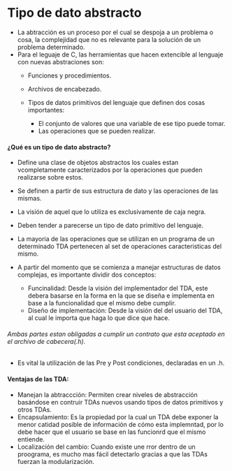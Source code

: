 # Tipo de dato abstracto


* La abtracción es un proceso por el cual se despoja a un problema o cosa, la complejidad que no es relevante para la solución de un problema determinado.
* Para el leguaje de C, las herramientas que hacen extencible al lenguaje con nuevas abstraciones son:
    - Funciones y procedimientos.
    - Archivos de encabezado.
    - Tipos de datos primitivos del lenguaje que definen dos cosas importantes:

        - El conjunto de valores que una variable de ese tipo puede tomar.
        - Las operaciones que se pueden realizar.

#### ¿Qué es un tipo de dato abstracto?

* Define una clase de objetos abstractos los cuales estan vcompletamente caracterizados por la operaciones que pueden realizarse sobre estos.
* Se definen a partir de sus estructura de dato y las operaciones de las mismas.
* La visión de aquel que lo utiliza es exclusivamente de caja negra.
* Deben tender a parecerse  un tipo de dato primitivo del lenguaje.
* La mayoria de las operaciones que se utilizan en un programa de un determinado TDA pertenecen al set de operaciones caracteristicas del mismo.

* A partir del momento que se comienza a manejar estructuras de datos complejas, es importante dividir dos conceptos:
    - Funcinalidad:
    Desde la visión del implementador del TDA, este debera basarse en la forma en la que se diseña e implementa en base a la funcionalidad que el mismo debe cumplir.
    - Diseño de implementación:
    Desde la visión del del usuario del TDA, al cual le importa que haga lo que dice que hace.
###### Ambas partes estan obligadas a cumplir un contrato que esta aceptado en el archivo de cabecera(.h).
* Es vital la utilización de las Pre y Post condiciones, declaradas en un .h.

#### Ventajas de las TDA:
* Manejan la abtraccción: Permiten crear niveles de abstracción basándose en contruir TDAs nuevos usando tipos de datos primitivos y otros TDAs.
* Encapsulamiento: Es la propiedad por la cual un TDA debe exponer la menor catidad posible de información de cómo esta implemntad, por lo debe hacer que el usuario se base en las funcionrd que el mismo entiende.
* Localización del cambio: Cuando existe une rror dentro de un proograma, es mucho mas fácil detectarlo gracias a que las TDAs fuerzan la modularización.


